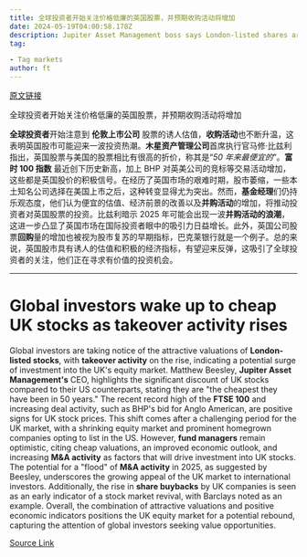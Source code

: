 ```yaml
---
title: 全球投资者开始关注价格低廉的英国股票，并预期收购活动将增加
date: 2024-05-19T04:00:58.178Z
description: Jupiter Asset Management boss says London-listed shares are ‘cheapest they have been in 50 years’
tag: 

- Tag markets
author: ft
---
```


[原文链接](https://ft.com/content/32297583-8f37-4a93-b202-fd274fd1ebd4)

全球投资者开始关注价格低廉的英国股票，并预期收购活动将增加

**全球投资者**开始注意到 **伦敦上市公司** 股票的诱人估值，**收购活动**也不断升温，这表明英国股市可能迎来一波投资热潮。**木星资产管理公司**首席执行官马修·比兹利指出，英国股票与美国的股票相比有很高的折价，称其是“*50 年来最便宜的*”。**富时 100 指数** 最近创下历史新高，加上 BHP 对英美公司的竞标等交易活动增加，这些都是英国股价的积极信号。在经历了英国市场的艰难时期，股市萎缩，一些本土知名公司选择在美国上市之后，这种转变显得尤为突出。然而，**基金经理**们仍持乐观态度，他们认为便宜的估值、经济前景的改善以及**并购活动**的增加，将推动投资者对英国股票的投资。比兹利暗示 2025 年可能会出现一波**并购活动的浪潮**，这进一步凸显了英国市场在国际投资者眼中的吸引力日益增长。此外，英国公司股票**回购**量的增加也被视为股市复苏的早期指标，巴克莱银行就是一个例子。总的来说，英国股市具有诱人的估值和积极的经济指标，有望迎来反弹，这吸引了全球投资者的关注，他们正在寻求有价值的投资机会。

---

# Global investors wake up to cheap UK stocks as takeover activity rises

Global investors are taking notice of the attractive valuations of **London-listed stocks**, with **takeover activity** on the rise, indicating a potential surge of investment into the UK's equity market. Matthew Beesley, **Jupiter Asset Management's** CEO, highlights the significant discount of UK stocks compared to their US counterparts, stating they are "the cheapest they have been in 50 years." The recent record high of the **FTSE 100** and increasing deal activity, such as BHP's bid for Anglo American, are positive signs for UK stock prices. This shift comes after a challenging period for the UK market, with a shrinking equity market and prominent homegrown companies opting to list in the US. However, **fund managers** remain optimistic, citing cheap valuations, an improved economic outlook, and increasing **M&A activity** as factors that will drive investment into UK stocks. The potential for a "flood" of **M&A activity** in 2025, as suggested by Beesley, underscores the growing appeal of the UK market to international investors. Additionally, the rise in **share buybacks** by UK companies is seen as an early indicator of a stock market revival, with Barclays noted as an example. Overall, the combination of attractive valuations and positive economic indicators positions the UK equity market for a potential rebound, capturing the attention of global investors seeking value opportunities.

[Source Link](https://ft.com/content/32297583-8f37-4a93-b202-fd274fd1ebd4)

